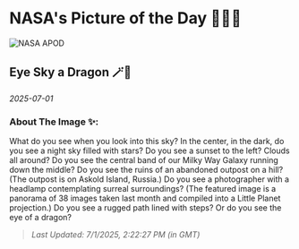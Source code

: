 
# NASA's Picture of the Day 🧑‍🚀💫

  ![NASA APOD](https://apod.nasa.gov/apod/image/2507/EyeDragonSky_Komlev_2000.jpg)
  
  ## Eye Sky a Dragon 🪄🌌
  
  _2025-07-01_
  
  ### About The Image ✨: 
  
  What do you see when you look into this sky? In the center, in the dark, do you see a night sky filled with stars? Do you see a sunset to the left? Clouds all around? Do you see the central band of our Milky Way Galaxy running down the middle? Do you see the ruins of an abandoned outpost on a hill? (The outpost is on Askold Island, Russia.)  Do you see a photographer with a headlamp contemplating surreal surroundings? (The featured image is a panorama of 38 images taken last month and compiled into a Little Planet projection.)  Do you see a rugged path lined with steps? Or do you see the eye of a dragon?
  
  
  
  > _Last Updated: 7/1/2025, 2:22:27 PM (in GMT)_
  